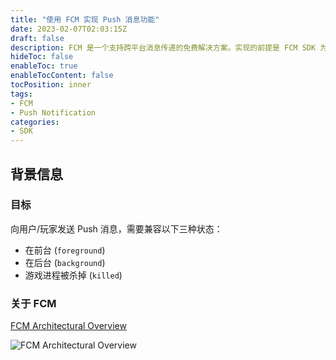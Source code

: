 ```yaml
---
title: "使用 FCM 实现 Push 消息功能"
date: 2023-02-07T02:03:15Z
draft: false
description: FCM 是一个支持跨平台消息传递的免费解决方案。实现的前提是 FCM SDK 为每个新增设备生成唯一标识 registration token，用以消息定位。
hideToc: false
enableToc: true
enableTocContent: false
tocPosition: inner
tags:
- FCM
- Push Notification
categories:
- SDK
---
```


## 背景信息

### 目标

向用户/玩家发送 Push 消息，需要兼容以下三种状态：

- 在前台 (`foreground`)
- 在后台 (`background`)
- 游戏进程被杀掉 (`killed`)

### 关于 FCM

[FCM Architectural Overview](https://firebase.google.com/docs/cloud-messaging/fcm-architecture)

<img src='/images/posts/diagram-FCM.png' alt='FCM Architectural Overview'>

